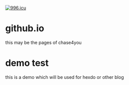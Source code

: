<a href="https://996.icu"><img src="https://img.shields.io/badge/link-996.icu-red.svg" alt="996.icu"></a>

# github.io
this may be the pages of chase4you

# demo test
this is a demo which will be used for hexdo or other blog
